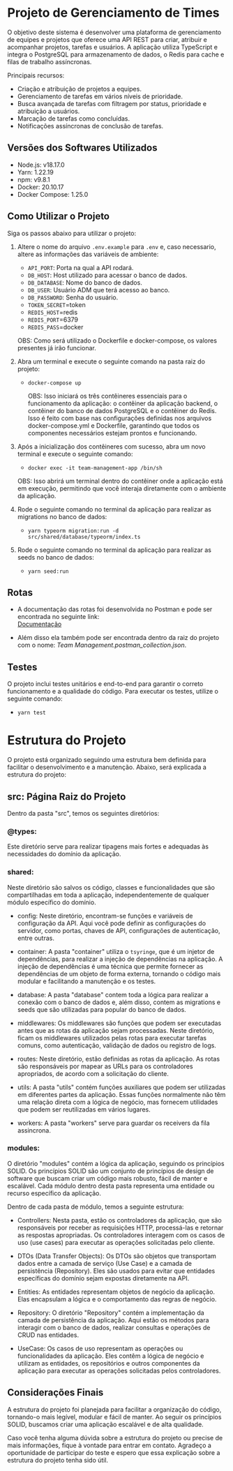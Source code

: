 # Projeto de Gerenciamento de Times

O objetivo deste sistema é desenvolver uma plataforma de gerenciamento de equipes e projetos que oferece uma API REST para criar, atribuir e acompanhar projetos, tarefas e usuários. A aplicação utiliza TypeScript e integra o PostgreSQL para armazenamento de dados, o Redis para cache e filas de trabalho assíncronas.

Principais recursos:

  - Criação e atribuição de projetos a equipes.
  - Gerenciamento de tarefas em vários níveis de prioridade.
  - Busca avançada de tarefas com filtragem por status, prioridade e atribuição a usuários.
  - Marcação de tarefas como concluídas.
  - Notificações assíncronas de conclusão de tarefas.

## Versões dos Softwares Utilizados
  - Node.js: v18.17.0
  - Yarn: 1.22.19
  - npm: v9.8.1
  - Docker: 20.10.17
  - Docker Compose: 1.25.0

## Como Utilizar o Projeto
Siga os passos abaixo para utilizar o projeto:

1. Altere o nome do arquivo `.env.example` para `.env` e, caso necessario, altere as informações das variáveis de ambiente:
   - `API_PORT`: Porta na qual a API rodará.
   - `DB_HOST`: Host utilizado para acessar o banco de dados.
   - `DB_DATABASE`: Nome do banco de dados.
   - `DB_USER`: Usuário ADM que terá acesso ao banco.
   - `DB_PASSWORD`: Senha do usuário.
   - `TOKEN_SECRET`=token
   - `REDIS_HOST`=redis
   - `REDIS_PORT`=6379
   - `REDIS_PASS`=docker
     
    OBS: Como será utilizado o Dockerfile e docker-compose, os valores presentes já irão funcionar.
     
2. Abra um terminal e execute o seguinte comando na pasta raiz do projeto:  
   - ```docker-compose up```
  
     OBS: Isso iniciará os três contêineres essenciais para o funcionamento da aplicação: o contêiner da aplicação backend, o contêiner do banco de dados PostgreSQL e o contêiner do Redis. Isso é feito com base nas configurações definidas nos arquivos docker-compose.yml e Dockerfile, garantindo que todos os componentes necessários estejam prontos e funcionando.

4. Após a inicialização dos contêineres com sucesso, abra um novo terminal e execute o seguinte comando:
   - ```docker exec -it team-management-app /bin/sh```
   
    OBS: Isso abrirá um terminal dentro do contêiner onde a aplicação está em execução, permitindo que você interaja diretamente com o ambiente da aplicação.

5. Rode o seguinte comando no terminal da aplicação para realizar as migrations no banco de dados:
   - ```yarn typeorm migration:run -d src/shared/database/typeorm/index.ts```  
  
6. Rode o seguinte comando no terminal da aplicação para realizar as seeds no banco de dados:
   - ```yarn seed:run```  
     
## Rotas
  - A documentação das rotas foi desenvolvida no Postman e pode ser encontrada no seguinte link:  
    [Documentação](https://documenter.getpostman.com/view/12036505/2s9Y5eNziC)  
    
  - Além disso ela também pode ser encontrada dentro da raiz do projeto com o nome: *Team Management.postman_collection.json*.  

## Testes
O projeto inclui testes unitários e end-to-end para garantir o correto funcionamento e a qualidade do código. Para executar os testes, utilize o seguinte comando:    
   - ```yarn test```

# Estrutura do Projeto

O projeto está organizado seguindo uma estrutura bem definida para facilitar o desenvolvimento e a manutenção. Abaixo, será explicada a estrutura do projeto:

## src: Página Raiz do Projeto

Dentro da pasta "src", temos os seguintes diretórios:

### @types:
Este diretório serve para realizar tipagens mais fortes e adequadas às necessidades do domínio da aplicação.

### shared:
Neste diretório são salvos os código, classes e funcionalidades que são compartilhadas em toda a aplicação, independentemente de qualquer módulo específico do domínio.
  - config:
  Neste diretório, encontram-se funções e variáveis de configuração da API. Aqui você pode definir as configurações do servidor, como portas, chaves de API, configurações de autenticação, entre outras.

  - container:
  A pasta "container" utiliza o `tsyringe`, que é um injetor de dependências, para realizar a injeção de dependências na aplicação. A injeção de dependências é uma técnica que permite fornecer as dependências de um objeto de forma externa, tornando o código mais modular e facilitando a manutenção e os testes.

  - database:
  A pasta "database" contem toda a lógica para realizar a conexão com o banco de dados e, além disso, contem as migrations e seeds que são utilizadas para popular do banco de dados.

  - middlewares:
  Os middlewares são funções que podem ser executadas antes que as rotas da aplicação sejam processadas. Neste diretório, ficam os middlewares utilizados pelas rotas para executar tarefas comuns, como autenticação, validação de dados ou registro de logs.
  
  - routes:
  Neste diretório, estão definidas as rotas da aplicação. As rotas são responsáveis por mapear as URLs para os controladores apropriados, de acordo com a solicitação do cliente.
  
  - utils:
  A pasta "utils" contém funções auxiliares que podem ser utilizadas em diferentes partes da aplicação. Essas funções normalmente não têm uma relação direta com a lógica de negócio, mas fornecem utilidades que podem ser reutilizadas em vários lugares.

  - workers:
  A pasta "workers" serve para guardar os receivers da fila assincrona.

### modules:
O diretório "modules" contém a lógica da aplicação, seguindo os princípios SOLID. Os princípios SOLID são um conjunto de princípios de design de software que buscam criar um código mais robusto, fácil de manter e escalável. Cada módulo dentro desta pasta representa uma entidade ou recurso específico da aplicação.

Dentro de cada pasta de módulo, temos a seguinte estrutura:

  - Controllers:
  Nesta pasta, estão os controladores da aplicação, que são responsáveis por receber as requisições HTTP, processá-las e retornar as respostas apropriadas. Os controladores interagem com os casos de uso (use cases) para executar as operações solicitadas pelo cliente.

  - DTOs (Data Transfer Objects):
  Os DTOs são objetos que transportam dados entre a camada de serviço (Use Case) e a camada de persistência (Repository). Eles são usados para evitar que entidades específicas do domínio sejam expostas diretamente na API.

  - Entities:
  As entidades representam objetos de negócio da aplicação. Elas encapsulam a lógica e o comportamento das regras de negócio.

  - Repository:
  O diretório "Repository" contém a implementação da camada de persistência da aplicação. Aqui estão os métodos para interagir com o banco de dados, realizar consultas e operações de CRUD nas entidades.

  - UseCase:
  Os casos de uso representam as operações ou funcionalidades da aplicação. Eles contêm a lógica de negócio e utilizam as entidades, os repositórios e outros componentes da aplicação para executar as operações solicitadas pelos controladores.

## Considerações Finais
A estrutura do projeto foi planejada para facilitar a organização do código, tornando-o mais legível, modular e fácil de manter. Ao seguir os princípios SOLID, buscamos criar uma aplicação escalável e de alta qualidade.

Caso você tenha alguma dúvida sobre a estrutura do projeto ou precise de mais informações, fique à vontade para entrar em contato. Agradeço a oportunidade de participar do teste e espero que essa explicação sobre a estrutura do projeto tenha sido útil.


  
